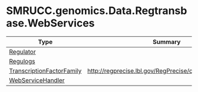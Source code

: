 ﻿
# SMRUCC.genomics.Data.Regtransbase.WebServices

|Type|Summary|
|----|-------|
|[Regulator](./Regulator.md)||
|[Regulogs](./Regulogs.md)||
|[TranscriptionFactorFamily](./TranscriptionFactorFamily.md)|http://regprecise.lbl.gov/RegPrecise/collections_tffam.jsp|
|[WebServiceHandler](./WebServiceHandler.md)||

